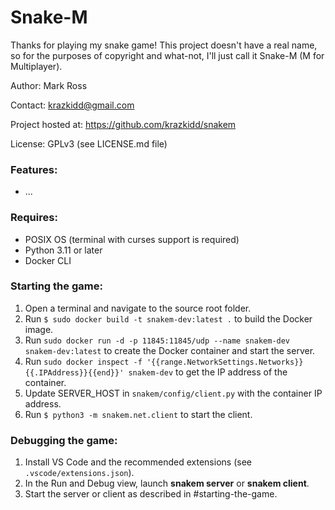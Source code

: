 # Snake-M

Thanks for playing my snake game! This project doesn't have a real
name, so for the purposes of copyright and what-not, I'll just call it
Snake-M (M for Multiplayer).

Author: Mark Ross

Contact: krazkidd@gmail.com

Project hosted at: https://github.com/krazkidd/snakem

License: GPLv3 (see LICENSE.md file)

### Features:

- ...

### Requires:

- POSIX OS (terminal with curses support is required)
- Python 3.11 or later
- Docker CLI

### Starting the game:

1. Open a terminal and navigate to the source root folder.
2. Run `$ sudo docker build -t snakem-dev:latest .` to build the Docker image.
3. Run `sudo docker run -d -p 11845:11845/udp --name snakem-dev snakem-dev:latest` to create the Docker container and start the server.
4. Run `sudo docker inspect -f '{{range.NetworkSettings.Networks}}{{.IPAddress}}{{end}}' snakem-dev` to get the IP address of the container.
5. Update SERVER_HOST in `snakem/config/client.py` with the container IP address.
6. Run `$ python3 -m snakem.net.client` to start the client.

### Debugging the game:

1. Install VS Code and the recommended extensions (see `.vscode/extensions.json`).
2. In the Run and Debug view, launch **snakem server** or **snakem client**.
3. Start the server or client as described in #starting-the-game.
